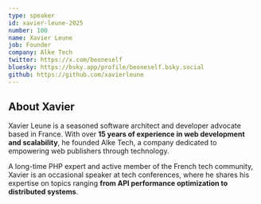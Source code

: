 ```yaml
---
type: speaker
id: xavier-leune-2025
number: 100
name: Xavier Leune
job: Founder
company: Alke Tech
twitter: https://x.com/beoneself
bluesky: https://bsky.app/profile/beoneself.bsky.social
github: https://github.com/xavierleune
---
```


## About Xavier

Xavier Leune is a seasoned software architect and developer advocate based in France. With over **15 years of experience in web development and scalability**, he founded Alke Tech, a company dedicated to empowering web publishers through technology. 

A long-time PHP expert and active member of the French tech community, Xavier is an occasional speaker at tech conferences, where he shares his expertise on topics ranging **from API performance optimization to distributed systems**.
